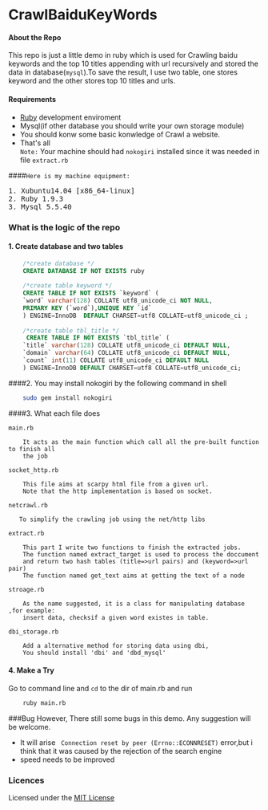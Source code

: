 CrawlBaiduKeyWords
==================
#### About the Repo    
This repo is just a little demo in ruby which is used for Crawling baidu keywords and the top 10 titles
appending with url recursively and stored the data in database(`mysql`).To save the result, I use two table,
one stores keyword and the other stores top 10 titles and urls.

#### Requirements

* [Ruby](https://www.ruby-lang.org) development enviroment 
* Mysql(if other database you should write your own storage module)
* You should konw some basic konwledge of Crawl a website.
*  That's all      
`Note:`
Your machine should had `nokogiri` installed since it was needed in file `extract.rb`     

####`Here is my machine equipment:`   
<pre>
1. Xubuntu14.04 [x86_64-linux]
2. Ruby 1.9.3
3. Mysql 5.5.40
</pre>
### What is the logic of the repo

#### 1. Create database and two tables
```sql  
    /*create database */     
    CREATE DATABASE IF NOT EXISTS ruby 
    
    /*create table keyword */  
    CREATE TABLE IF NOT EXISTS `keyword` (
    `word` varchar(128) COLLATE utf8_unicode_ci NOT NULL,
    PRIMARY KEY (`word`),UNIQUE KEY `id`
    ) ENGINE=InnoDB  DEFAULT CHARSET=utf8 COLLATE=utf8_unicode_ci ;
    
    /*create table tbl_title */  
     CREATE TABLE IF NOT EXISTS `tbl_title` (
    `title` varchar(128) COLLATE utf8_unicode_ci DEFAULT NULL,
    `domain` varchar(64) COLLATE utf8_unicode_ci DEFAULT NULL,
    `count` int(11) COLLATE utf8_unicode_ci DEFAULT NULL
    ) ENGINE=InnoDB DEFAULT CHARSET=utf8 COLLATE=utf8_unicode_ci;
```

####2. You may install nokogiri by the following command in shell
```bash
    sudo gem install nokogiri
```
####3. What each file does

`main.rb`
``` 
    It acts as the main function which call all the pre-built function to finish all
    the job
```

`socket_http.rb`
```
    This file aims at scarpy html file from a given url.
    Note that the http implementation is based on socket.
```
`netcrawl.rb`
```
   To simplify the crawling job using the net/http libs
```
`extract.rb`
```
    This part I write two functions to finish the extracted jobs.
    The function named extract_target is used to process the doccument 
    and return two hash tables (title=>url pairs) and (keyword=>url pair)
    The function named get_text aims at getting the text of a node
```
`stroage.rb`
```
    As the name suggested, it is a class for manipulating database ,for example: 
    insert data, checksif a given word existes in table.
```
`dbi_storage.rb`
```
    Add a alternative method for storing data using dbi,
    You should install 'dbi' and 'dbd_mysql'
```
#### 4. Make a Try
Go to command line and `cd` to the dir  of  main.rb and run    

```bash
    ruby main.rb
```
###Bug
However, There still some bugs in this demo. Any suggestion will be welcome. 

*  It will arise ` Connection reset by peer (Errno::ECONNRESET)` error,but i think that it was
caused by  the rejection of  the search engine 
* speed needs to be improved

### Licences 
Licensed under the [MIT License](http://opensource.org/licenses/MIT)
